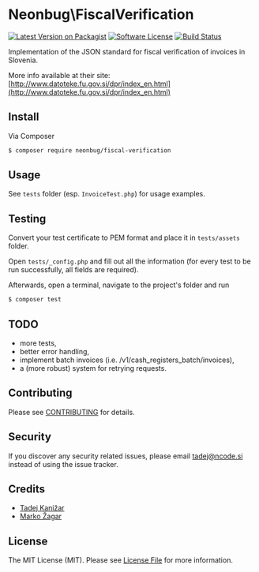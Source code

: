 # Neonbug\FiscalVerification

[![Latest Version on Packagist][ico-version]][link-packagist]
[![Software License][ico-license]](LICENSE.md)
[![Build Status][ico-travis]][link-travis]

Implementation of the JSON standard for fiscal verification of invoices in Slovenia.

More info available at their site: [http://www.datoteke.fu.gov.si/dpr/index_en.html](http://www.datoteke.fu.gov.si/dpr/index_en.html)

## Install

Via Composer

``` bash
$ composer require neonbug/fiscal-verification
```

## Usage

See `tests` folder (esp. `InvoiceTest.php`) for usage examples.

## Testing

Convert your test certificate to PEM format and place it in `tests/assets` folder.

Open `tests/_config.php` and fill out all the information (for every test to be run successfully, all fields are required).

Afterwards, open a terminal, navigate to the project's folder and run

``` bash
$ composer test
```

## TODO

- more tests, 
- better error handling, 
- implement batch invoices (i.e. /v1/cash_registers_batch/invoices), 
- a (more robust) system for retrying requests.

## Contributing

Please see [CONTRIBUTING](CONTRIBUTING.md) for details.

## Security

If you discover any security related issues, please email tadej@ncode.si instead of using the issue tracker.

## Credits

- [Tadej Kanižar][link-author]
- [Marko Žagar](https://github.com/MarkoDevelop)

## License

The MIT License (MIT). Please see [License File](LICENSE.md) for more information.

[ico-version]: https://img.shields.io/packagist/v/neonbug/fiscal-verification.svg?style=flat-square
[ico-license]: https://img.shields.io/badge/license-MIT-brightgreen.svg?style=flat-square
[ico-travis]: https://img.shields.io/travis/neonbug/fiscal-verification/master.svg?style=flat-square

[link-packagist]: https://packagist.org/packages/neonbug/fiscal-verification
[link-travis]: https://travis-ci.com/neonbug/fiscal-verification
[link-author]: https://github.com/tadejkan
